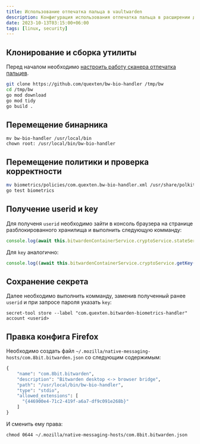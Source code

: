 ```yaml
---
title: Использование отпечатка пальца в vaultwarden
description: Конфигурация использования отпечатка пальца в расширении для браузера bitwarden/vaultwarden на ОС GNU/Linux
date: 2023-10-13T03:15:00+06:00
tags: [linux, security]
---
```


## Клонирование и сборка утилиты
Перед началом необходимо [настроить работу сканера отпечатка пальцев](/posts/touchid-linux/).

```bash
git clone https://github.com/quexten/bw-bio-handler /tmp/bw
cd /tmp/bw
go mod download
go mod tidy
go build .
```

## Перемещение бинарника

```shell
mv bw-bio-handler /usr/local/bin
chown root: /usr/local/bin/bw-bio-handler
```

## Перемещение политики и проверка корректности 

```bash
mv biometrics/policies/com.quexten.bw-bio-handler.xml /usr/share/polkit-1/actions/
go test biometrics
```

## Получение userid и key
Для полученя `userid` необходимо зайти в консоль браузера на странице разблокированного хранилища и выполнить следующую комманду:
```js
console.log(await this.bitwardenContainerService.cryptoService.stateService.getActiveUserIdFromStorage())
```

Для `key` аналогично:
```js
console.log((await this.bitwardenContainerService.cryptoService.getKey()).encKeyB64)
```

## Сохранение секрета
Далее необходимо выполнить комманду, заменив полученный ранее `userid` и при запросе пароля указать `key`:
```shell
secret-tool store --label "com.quexten.bitwarden-biometrics-handler" account <userid>
```

## Правка конфига Firefox
Необходимо создать файл `~/.mozilla/native-messaging-hosts/com.8bit.bitwarden.json` со следующим содержимым:

```python
{
    "name": "com.8bit.bitwarden",
    "description": "Bitwarden desktop <-> browser bridge",
    "path": "/usr/local/bin/bw-bio-handler",
    "type": "stdio",
    "allowed_extensions": [
      "{446900e4-71c2-419f-a6a7-df9c091e268b}"
    ]
}
```

И сменить ему права:
```shell
chmod 0644 ~/.mozilla/native-messaging-hosts/com.8bit.bitwarden.json
```
